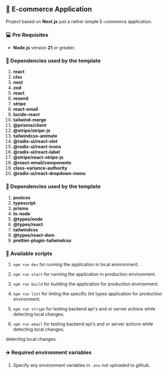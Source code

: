 ## 🎉 E-commerce Application

Project based on **Next.js** just a rather simple E-commerce application.

### 💻 Pre Requisites

- **Node.js** version **21** or greater.

### 🛒 Dependencies used by the template

1. **react**
2. **clsx**
3. **next**
4. **zod**
5. **react**
6. **resend**
7. **stripe**
8. **react-email**
9. **lucide-react**
10. **tailwind-merge**
11. **@prisma/client**
12. **@stripe/stripe-js**
13. **tailwindcss-animate**
14. **@radix-ui/react-slot**
15. **@radix-ui/react-icons**
16. **@radix-ui/react-label**
17. **@stripe/react-stripe-js**
18. **@react-email/components**
19. **class-variance-authority**
20. **@radix-ui/react-dropdown-menu**

### 🛒 Dependencies used by the template

1. **postcss**
2. **typescript**
3. **prisma**
4. **ts-node**
5. **@types/node**
6. **@types/react**
7. **tailwindcss**
8. **@types/react-dom**
9. **prettier-plugin-tailwindcss**

### 🚀 Available scripts

1. `npm run dev` for running the application in local environment.

2. `npm run start` for running the application in production environment.

3. `npm run build` for building the application for production environment.

4. `npm run lint` for linting the specific lint types application for production environment.

5. `npm run stripe` for testing backend api's and or server actions while detecting local changes.

6. `npm run email` for testing backend api's and or server actions while detecting local changes.

detecting local changes.

### ✈️ Required environment variables

1. Specify any environment variables in `.env` not uploaded to github.
